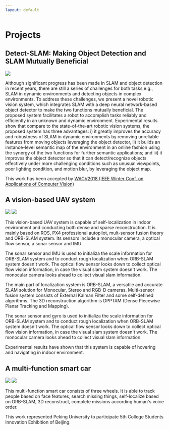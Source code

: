 ```yaml
---
layout: default
---
```

# [](#header-1)Projects

## [](#header-2)Detect-SLAM: Making Object Detection and SLAM Mutually Beneficial

![]({{site.baseurl}}/assets/images/Detect_SLAM_framework.png)

Although significant progress has been made in SLAM and object detection in recent years, there are still a series of challenges for both tasks,e.g., SLAM in dynamic environments and detecting objects in complex environments. To address these challenges, we present a novel robotic vision system, which integrates SLAM with a deep neural network-based object detector to make the two functions mutually beneficial. The proposed system facilitates a robot to accomplish tasks reliably and efficiently in an unknown and dynamic environment. Experimental results show that compare to the state-of-the-art robotic vision systems, the proposed system has three advantages: i) it greatly improves the accuracy and robustness of SLAM in dynamic environments by removing unreliable features from moving objects leveraging the object detector, ii) it builds an instance-level semantic map of the environment in an online fashion using the synergy of the two functions for further semantic applications; and iii) it improves the object detector so that it can detect/recognize objects effectively under more challenging conditions such as unusual viewpoints, poor lighting condition, and motion blur, by leveraging the object map.

This work has been accepted by [WACV2018 (IEEE Winter Conf. on Applications of Computer Vision)](http://wacv18.uccs.us/)

## [](#header-2)A vision-based UAV system
![]({{site.baseurl}}/assets/images/UAV.png)
![]({{site.baseurl}}/assets/images/UAV_hover.png)

This vision-based UAV system is capable of self-localization in indoor environment and conducting both dense and sparse reconstruction. It is mainly based on ROS, PX4 professional autopilot, mult-sensor fusion theory and ORB-SLAM system. Its sensors include a monocular camera, a optical flow sensor, a sonar sensor and IMU.

The sonar sensor and IMU is used to initializa the scale information for ORB-SLAM system and to conduct rough localization when ORB-SLAM system doesn't work. The optical flow sensor looks down to collect optical flow vision information, in case the visual slam system doesn't work. The monocular camera looks ahead to collect visual slam information.

The main part of localization system is ORB-SLAM, a versatile and accurate SLAM solution for Monocular, Stereo and RGB-D cameras. Multi-sensor fusion system consists of External Kalman Filter and some self-defined algorithms. The 3D reconstruction algorithm is DPPTAM (Dense Piecewise Planar Tracking and Mapping).

The sonar sensor and gyro is used to initializa the scale information for ORB-SLAM system and to conduct rough localization when ORB-SLAM system doesn't work. The optical flow sensor looks down to collect optical flow vision information, in case the visual slam system doesn't work. The monocular camera looks ahead to collect visual slam information. 

Experimental results have shown that this system is capable of hovering and navigating in indoor environment.



## [](#header-2)A multi-function smart car

![]({{site.baseurl}}/assets/images/Smart_car.png)
![]({{site.baseurl}}/assets/images/Reconstruction.png)

This multi-function smart car consists of three wheels. It is able to track people based on face features, search missing things, self-localize based on ORB-SLAM, 3D reconstruct, complete missions according human's voice order. 

This work represented Peking University to participate 5th College Students Innovation Exhibition of Beijing.
